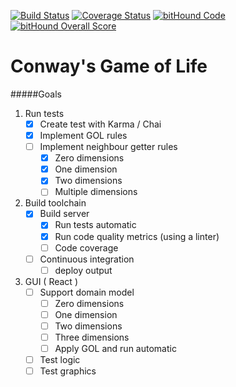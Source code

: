 [![Build Status](https://travis-ci.org/mkruitz/html5-gol.svg?branch=master)](https://travis-ci.org/mkruitz/html5-gol) [![Coverage Status](https://coveralls.io/repos/github/mkruitz/html5-gol/badge.svg?branch=master)](https://coveralls.io/github/mkruitz/html5-gol?branch=master) [![bitHound Code](https://www.bithound.io/github/mkruitz/html5-gol/badges/code.svg)](https://www.bithound.io/github/mkruitz/html5-gol) [![bitHound Overall Score](https://www.bithound.io/github/mkruitz/html5-gol/badges/score.svg)](https://www.bithound.io/github/mkruitz/html5-gol)
# Conway's Game of Life

#####Goals
1. Run tests
   - [x] Create test with Karma / Chai
   - [x] Implement GOL rules
   - [ ] Implement neighbour getter rules
     - [x] Zero dimensions
     - [x] One dimension
     - [x] Two dimensions
     - [ ] Multiple dimensions
2. Build toolchain
   - [x] Build server
     - [x] Run tests automatic
     - [x] Run code quality metrics (using a linter)
     - [ ] Code coverage
   - [ ] Continuous integration
     - [ ] deploy output
3. GUI ( React )
   - [ ] Support domain model 
     - [ ] Zero dimensions
     - [ ] One dimension
     - [ ] Two dimensions
     - [ ] Three dimensions
     - [ ] Apply GOL and run automatic
   - [ ] Test logic
   - [ ] Test graphics